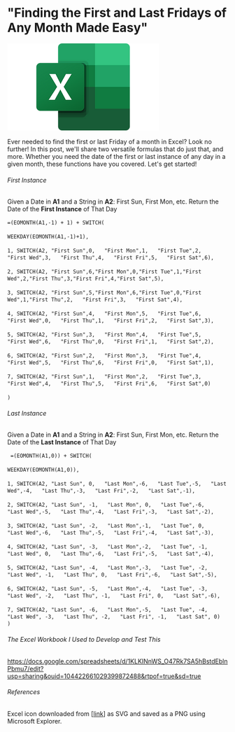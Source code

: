 # "Finding the First and Last Fridays of Any Month Made Easy"

![excel_logo](excel_logo.png)

Ever needed to find the first or last Friday of a month in Excel? Look no further! In this post, we'll share two versatile formulas that do just that, and more. Whether you need the date of the first or last instance of any day in a given month, these functions have you covered. Let's get started!

###### First Instance

Given a Date in **A1** and a String in **A2**: First Sun, First Mon, etc. Return the Date of the **First Instance** of That Day

```
=(EOMONTH(A1,-1) + 1) + SWITCH(

WEEKDAY(EOMONTH(A1,-1)+1),

1, SWITCH(A2, "First Sun",0,   "First Mon",1,   "First Tue",2,   "First Wed",3,   "First Thu",4,   "First Fri",5,   "First Sat",6),

2, SWITCH(A2, "First Sun",6,"First Mon",0,"First Tue",1,"First Wed",2,"First Thu",3,"First Fri",4,"First Sat",5),

3, SWITCH(A2, "First Sun",5,"First Mon",6,"First Tue",0,"First Wed",1,"First Thu",2,   "First Fri",3,   "First Sat",4),

4, SWITCH(A2, "First Sun",4,   "First Mon",5,   "First Tue",6,   "First Wed",0,   "First Thu",1,   "First Fri",2,   "First Sat",3),

5, SWITCH(A2, "First Sun",3,   "First Mon",4,   "First Tue",5,   "First Wed",6,   "First Thu",0,   "First Fri",1,   "First Sat",2),

6, SWITCH(A2, "First Sun",2,   "First Mon",3,   "First Tue",4,   "First Wed",5,   "First Thu",6,   "First Fri",0,   "First Sat",1),

7, SWITCH(A2, "First Sun",1,   "First Mon",2,   "First Tue",3,   "First Wed",4,   "First Thu",5,   "First Fri",6,   "First Sat",0)

)
```

###### Last Instance

Given a Date in **A1** and a String in **A2**: First Sun, First Mon, etc. Return the Date of the **Last Instance** of That Day

```
 =(EOMONTH(A1,0)) + SWITCH(

WEEKDAY(EOMONTH(A1,0)),

1, SWITCH(A2, "Last Sun", 0,   "Last Mon",-6,   "Last Tue",-5,   "Last Wed",-4,   "Last Thu",-3,   "Last Fri",-2,   "Last Sat",-1),

2, SWITCH(A2, "Last Sun", -1,   "Last Mon", 0,   "Last Tue",-6,   "Last Wed",-5,   "Last Thu",-4,   "Last Fri",-3,   "Last Sat",-2),

3, SWITCH(A2, "Last Sun", -2,   "Last Mon",-1,   "Last Tue", 0,   "Last Wed",-6,   "Last Thu",-5,   "Last Fri",-4,   "Last Sat",-3),

4, SWITCH(A2, "Last Sun", -3,   "Last Mon",-2,   "Last Tue", -1,   "Last Wed", 0,   "Last Thu",-6,   "Last Fri",-5,   "Last Sat",-4),

5, SWITCH(A2, "Last Sun", -4,   "Last Mon",-3,   "Last Tue", -2,   "Last Wed", -1,   "Last Thu", 0,   "Last Fri",-6,   "Last Sat",-5),

6, SWITCH(A2, "Last Sun", -5,   "Last Mon",-4,   "Last Tue", -3,   "Last Wed", -2,   "Last Thu", -1,   "Last Fri", 0,   "Last Sat",-6),

7, SWITCH(A2, "Last Sun", -6,   "Last Mon",-5,   "Last Tue", -4,   "Last Wed", -3,   "Last Thu", -2,   "Last Fri", -1,   "Last Sat", 0)
)
```

###### The Excel Workbook I Used to Develop and Test This

https://docs.google.com/spreadsheets/d/1KLKINnWS_O47Rk7SA5hBstdEblnPbmu7/edit?usp=sharing&ouid=104422661029399872488&rtpof=true&sd=true 

###### References

Excel icon downloaded from \[[<u><span>link</span></u>](http://upload.wikimedia.org/wikipedia/commons/7/7f/Microsoft_Office_Excel_%282018%E2%80%93present%29.svg)\] as SVG and saved as a PNG using Microsoft Explorer.